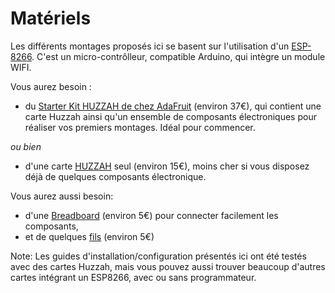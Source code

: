Matériels
========

Les différents montages proposés ici se basent sur l'utilisation d'un [ESP-8266](https://fr.wikipedia.org/wiki/ESP8266). C'est un micro-contrôlleur, compatible Arduino, qui intègre un module WIFI.

Vous aurez besoin :

- du [Starter Kit HUZZAH de chez AdaFruit](https://www.adafruit.com/products/2680) (environ 37€), qui contient une carte Huzzah ainsi qu'un ensemble de composants électroniques pour réaliser vos premiers montages. Idéal pour commencer.

*ou bien*

- d'une carte [HUZZAH](https://www.adafruit.com/products/2821) seul (environ 15€), moins cher si vous disposez déjà de quelques composants électronique.

Vous aurez aussi besoin:
- d'une [Breadboard](https://www.adafruit.com/products/64) (environ 5€) pour connecter facilement les composants,
- et de quelques [fils](https://www.adafruit.com/products/153) (environ 5€)

Note: Les guides d'installation/configuration présentés ici ont été testés avec des cartes Huzzah, mais vous pouvez aussi trouver beaucoup d'autres cartes intégrant un ESP8266, avec ou sans programmateur.